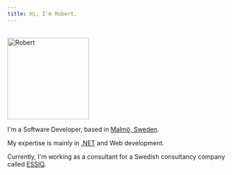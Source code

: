 ```yaml
---
title: Hi, I'm Robert.
---
```


<br />

<div style="max-width: 750px">

<img class="photo" src="/images/photo.jpg" alt="Robert" width="185" />

I'm a Software Developer, based in <a href="https://en.wikipedia.org/wiki/Malmö" target="_blank">Malmö, Sweden</a>.

My expertise is mainly in <a href="https://www.dot.net">.NET</a> and Web development.

Currently, I'm working as a consultant for a Swedish consultancy company called [ESSIQ](https://www.essiq.se/).

</div>